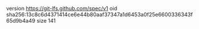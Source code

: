 version https://git-lfs.github.com/spec/v1
oid sha256:13c8c6d4371414ce6e44b80aaf37347a1d6453a0f25e6600336343f65d9b4a49
size 141
